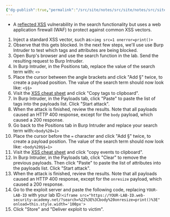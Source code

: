 ```yaml
---
{"dg-publish":true,"permalink":"/src/site/notes/src/site/notes/src/site/notes/src/site/notes/main/cs/ps-wsa-labs/xss/rxss-into-html-context-with-most-tags-and-attributes-blocked/"}
---
```







- A [reflected XSS](https://portswigger.net/web-security/cross-site-scripting/reflected) vulnerability in the search functionality but uses a web application firewall (WAF) to protect against common XSS vectors.

1. Inject a standard XSS vector, such as:`<img src=1 onerror=print()>`
2. Observe that this gets blocked. In the next few steps, we'll use use Burp Intruder to test which tags and attributes are being blocked.
3. Open Burp's browser and use the search function in the lab. Send the resulting request to Burp Intruder.
4. In Burp Intruder, in the Positions tab, replace the value of the search term with: `<>`
5. Place the cursor between the angle brackets and click "Add §" twice, to create a payload position. The value of the search term should now look like: `<§§>`
6. Visit the [XSS cheat sheet](https://portswigger.net/web-security/cross-site-scripting/cheat-sheet) and click "Copy tags to clipboard".
7. In Burp Intruder, in the Payloads tab, click "Paste" to paste the list of tags into the payloads list. Click "Start attack".
8. When the attack is finished, review the results. Note that all payloads caused an HTTP 400 response, except for the `body` payload, which caused a 200 response.
9. Go back to the Positions tab in Burp Intruder and replace your search term with:`<body%20=1>`
10. Place the cursor before the `=` character and click "Add §" twice, to create a payload position. The value of the search term should now look like: `<body%20§§=1>`
11. Visit the [XSS cheat sheet](https://portswigger.net/web-security/cross-site-scripting/cheat-sheet) and click "copy events to clipboard".
12. In Burp Intruder, in the Payloads tab, click "Clear" to remove the previous payloads. Then click "Paste" to paste the list of attributes into the payloads list. Click "Start attack".
13. When the attack is finished, review the results. Note that all payloads caused an HTTP 400 response, except for the `onresize` payload, which caused a 200 response.
14. Go to the exploit server and paste the following code, replacing `YOUR-LAB-ID` with your lab ID:`<iframe src="https://YOUR-LAB-ID.web-security-academy.net/?search=%22%3E%3Cbody%20onresize=print()%3E" onload=this.style.width='100px'>`
15. Click "Store" and "Deliver exploit to victim".